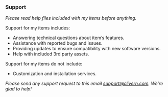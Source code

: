 ### Support

*Please read help files included with my items before anything.*

Support for my items includes:

- Answering technical questions about item’s features.
- Assistance with reported bugs and issues.
- Providing updates to ensure compatibility with new software versions.
- Help with included 3rd party assets.

Support for my items do not include:

- Customization and installation services.

*Please send any support request to this email [support@clivern.com](mailto:support@clivern.com). We’re glad to help!*